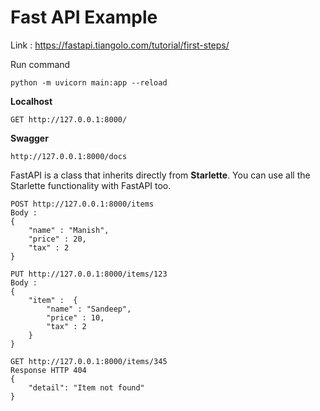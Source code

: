 # Fast API Example

Link : https://fastapi.tiangolo.com/tutorial/first-steps/

Run command

```shell
python -m uvicorn main:app --reload
```

**Localhost**

```
GET http://127.0.0.1:8000/
```

**Swagger**

```
http://127.0.0.1:8000/docs
```

FastAPI is a class that inherits directly from **Starlette**. You can use all the Starlette functionality with FastAPI too.

```
POST http://127.0.0.1:8000/items
Body : 
{
    "name" : "Manish",
    "price" : 20,
    "tax" : 2
}
```

```
PUT http://127.0.0.1:8000/items/123
Body : 
{
    "item" :  {
        "name" : "Sandeep",
        "price" : 10,
        "tax" : 2
    }
}
```

```
GET http://127.0.0.1:8000/items/345
Response HTTP 404
{
    "detail": "Item not found"
}
```

